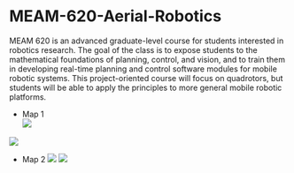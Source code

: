 # MEAM-620-Aerial-Robotics
MEAM 620 is an advanced graduate-level course for students interested in robotics research.  The goal of the class is to expose students to the mathematical foundations of planning, control, and vision, and to train them in developing real-time planning and control software modules for mobile robotic systems. This project-oriented course will focus on quadrotors, but students will be able to apply the principles to more general mobile robotic platforms. 

- Map 1  
 ![](https://tva1.sinaimg.cn/large/00831rSTgy1gce4hoc8smj30ob0hsjsu.jpg)
 
 ![](https://tva1.sinaimg.cn/large/00831rSTgy1gce4iu79pfj30ne0i7n1a.jpg)
 
 - Map 2
 ![](https://tva1.sinaimg.cn/large/00831rSTgy1gce4j75jzyj30gf0lrdk4.jpg)
 ![](https://tva1.sinaimg.cn/large/00831rSTgy1gce4jcawfbj30j40itwk5.jpg)
 
